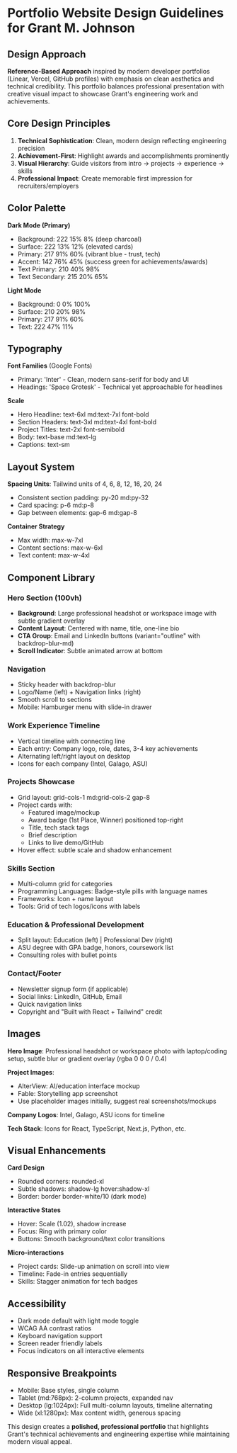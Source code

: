 # Portfolio Website Design Guidelines for Grant M. Johnson

## Design Approach
**Reference-Based Approach** inspired by modern developer portfolios (Linear, Vercel, GitHub profiles) with emphasis on clean aesthetics and technical credibility. This portfolio balances professional presentation with creative visual impact to showcase Grant's engineering work and achievements.

## Core Design Principles
1. **Technical Sophistication**: Clean, modern design reflecting engineering precision
2. **Achievement-First**: Highlight awards and accomplishments prominently
3. **Visual Hierarchy**: Guide visitors from intro → projects → experience → skills
4. **Professional Impact**: Create memorable first impression for recruiters/employers

## Color Palette

**Dark Mode (Primary)**
- Background: 222 15% 8% (deep charcoal)
- Surface: 222 13% 12% (elevated cards)
- Primary: 217 91% 60% (vibrant blue - trust, tech)
- Accent: 142 76% 45% (success green for achievements/awards)
- Text Primary: 210 40% 98%
- Text Secondary: 215 20% 65%

**Light Mode**
- Background: 0 0% 100%
- Surface: 210 20% 98%
- Primary: 217 91% 60%
- Text: 222 47% 11%

## Typography

**Font Families** (Google Fonts)
- Primary: 'Inter' - Clean, modern sans-serif for body and UI
- Headings: 'Space Grotesk' - Technical yet approachable for headlines

**Scale**
- Hero Headline: text-6xl md:text-7xl font-bold
- Section Headers: text-3xl md:text-4xl font-bold
- Project Titles: text-2xl font-semibold
- Body: text-base md:text-lg
- Captions: text-sm

## Layout System

**Spacing Units**: Tailwind units of 4, 6, 8, 12, 16, 20, 24
- Consistent section padding: py-20 md:py-32
- Card spacing: p-6 md:p-8
- Gap between elements: gap-6 md:gap-8

**Container Strategy**
- Max width: max-w-7xl
- Content sections: max-w-6xl
- Text content: max-w-4xl

## Component Library

### Hero Section (100vh)
- **Background**: Large professional headshot or workspace image with subtle gradient overlay
- **Content Layout**: Centered with name, title, one-line bio
- **CTA Group**: Email and LinkedIn buttons (variant="outline" with backdrop-blur-md)
- **Scroll Indicator**: Subtle animated arrow at bottom

### Navigation
- Sticky header with backdrop-blur
- Logo/Name (left) + Navigation links (right)
- Smooth scroll to sections
- Mobile: Hamburger menu with slide-in drawer

### Work Experience Timeline
- Vertical timeline with connecting line
- Each entry: Company logo, role, dates, 3-4 key achievements
- Alternating left/right layout on desktop
- Icons for each company (Intel, Galago, ASU)

### Projects Showcase
- Grid layout: grid-cols-1 md:grid-cols-2 gap-8
- Project cards with:
  - Featured image/mockup
  - Award badge (1st Place, Winner) positioned top-right
  - Title, tech stack tags
  - Brief description
  - Links to live demo/GitHub
- Hover effect: subtle scale and shadow enhancement

### Skills Section
- Multi-column grid for categories
- Programming Languages: Badge-style pills with language names
- Frameworks: Icon + name layout
- Tools: Grid of tech logos/icons with labels

### Education & Professional Development
- Split layout: Education (left) | Professional Dev (right)
- ASU degree with GPA badge, honors, coursework list
- Consulting roles with bullet points

### Contact/Footer
- Newsletter signup form (if applicable)
- Social links: LinkedIn, GitHub, Email
- Quick navigation links
- Copyright and "Built with React + Tailwind" credit

## Images

**Hero Image**: Professional headshot or workspace photo with laptop/coding setup, subtle blur or gradient overlay (rgba 0 0 0 / 0.4)

**Project Images**: 
- AlterView: AI/education interface mockup
- Fable: Storytelling app screenshot
- Use placeholder images initially, suggest real screenshots/mockups

**Company Logos**: Intel, Galago, ASU icons for timeline

**Tech Stack**: Icons for React, TypeScript, Next.js, Python, etc.

## Visual Enhancements

**Card Design**
- Rounded corners: rounded-xl
- Subtle shadows: shadow-lg hover:shadow-xl
- Border: border border-white/10 (dark mode)

**Interactive States**
- Hover: Scale (1.02), shadow increase
- Focus: Ring with primary color
- Buttons: Smooth background/text color transitions

**Micro-interactions**
- Project cards: Slide-up animation on scroll into view
- Timeline: Fade-in entries sequentially
- Skills: Stagger animation for tech badges

## Accessibility
- Dark mode default with light mode toggle
- WCAG AA contrast ratios
- Keyboard navigation support
- Screen reader friendly labels
- Focus indicators on all interactive elements

## Responsive Breakpoints
- Mobile: Base styles, single column
- Tablet (md:768px): 2-column projects, expanded nav
- Desktop (lg:1024px): Full multi-column layouts, timeline alternating
- Wide (xl:1280px): Max content width, generous spacing

This design creates a **polished, professional portfolio** that highlights Grant's technical achievements and engineering expertise while maintaining modern visual appeal.